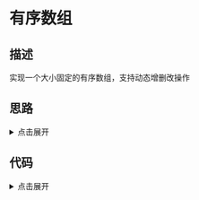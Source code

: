 # 有序数组

## 描述

实现一个大小固定的有序数组，支持动态增删改操作

## 思路

<details>
<summary>点击展开</summary>
没什么难点
</details>

## 代码

<details>
<summary>点击展开</summary>

```
class SortedArray extends Array {
	constructor() {
		super(...arguments)
		this.sort()
	}
	sort() {
		return Array.prototype.sort.call(this, (a, b) => a - b)
	}
	push(n) {
		if (this.maxLength && this.length > this.maxLength) {
			console.error("Array max size!")
		} else {
			this[this.length] = n
			this.sort()
		}
	}
	delete(n) {
		let index = this.indexOf(n)
		this.splice(index, 1)
	}
	edit(n, v) {
		let index = this.indexOf(n)
		this[index] = v
		this.sort()
	}
}
```

</details>


